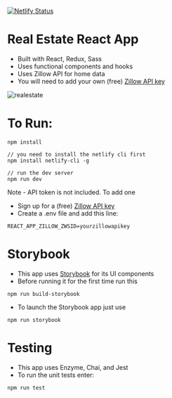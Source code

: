 [![Netlify Status](https://api.netlify.com/api/v1/badges/f4e849fa-e8d5-4fa8-b0cb-5575fc106437/deploy-status)](https://app.netlify.com/sites/joeyui-realestate/deploys)

# Real Estate React App

- Built with React, Redux, Sass
- Uses functional components and hooks
- Uses Zillow API for home data
- You will need to add your own (free) [Zillow API key](https://www.zillow.com/howto/api/APIOverview.htm)

![realestate](https://user-images.githubusercontent.com/3519112/64209978-fd6d4800-ce6f-11e9-81ee-a320962cafb6.JPG)

# To Run:

```
npm install

// you need to install the netlify cli first
npm install netlify-cli -g

// run the dev server
npm run dev
```

Note - API token is not included. To add one

- Sign up for a (free) [Zillow API key](https://www.zillow.com/howto/api/APIOverview.htm)
- Create a .env file and add this line:

```
REACT_APP_ZILLOW_ZWSID=yourzillowapikey
```

# Storybook

- This app uses [Storybook](https://storybook.js.org/) for its UI components
- Before running it for the first time run this

```
npm run build-storybook
```

- To launch the Storybook app just use

```
npm run storybook
```

# Testing

- This app uses Enzyme, Chai, and Jest
- To run the unit tests enter:

```
npm run test
```
